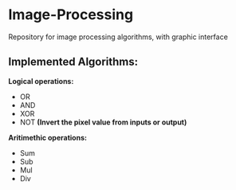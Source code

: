 # Image-Processing
Repository for image processing algorithms, with graphic interface

## Implemented Algorithms:

**Logical operations:**  
- OR
- AND
- XOR
- NOT **(Invert the pixel value from inputs or output)**

**Aritimethic operations:**
- Sum
- Sub
- Mul
- Div
      
